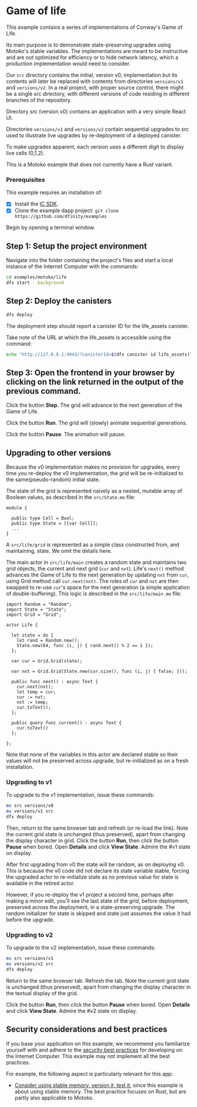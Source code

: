 # Game of life

This example contains a series of implementations of Conway's Game of Life.

Its main purpose is to demonstrate state-preserving upgrades using Motoko's stable variables. The implementations are meant to be instructive and are not optimized for efficiency or to hide network latency, which a production implementation would need to consider.

Our `src` directory contains the initial, version v0, implementation but its contents will later be replaced with contents from directories `versions/v1` and `versions/v2`. In a real project, with proper source control, there might be a single src directory, with different versions of code residing in different branches of the repository.

Directory src (version v0) contains an application with a very simple React UI.

Directories `versions/v1` and `versions/v2` contain sequential upgrades to src used to illustrate live upgrades by re-deployment of a deployed canister.

To make upgrades apparent, each version uses a different digit to display live cells (0,1,2).

This is a Motoko example that does not currently have a Rust variant. 

### Prerequisites
This example requires an installation of:

- [x] Install the [IC SDK](https://internetcomputer.org/docs/current/developer-docs/setup/install/index.mdx).
- [x] Clone the example dapp project: `git clone https://github.com/dfinity/examples`

Begin by opening a terminal window.

## Step 1: Setup the project environment

Navigate into the folder containing the project's files and start a local instance of the Internet Computer with the commands:

```bash
cd examples/motoko/life
dfx start --background
```

## Step 2: Deploy the canisters

```bash
dfx deploy
```

The deployment step should report a canister ID for the life_assets canister.

Take note of the URL at which the life_assets is accessible using the command:

```bash
echo "http://127.0.0.1:4943/?canisterId=$(dfx canister id life_assets)"
```

## Step 3: Open the frontend in your browser by clicking on the link returned in the output of the previous command.

Click the button **Step**. The grid will advance to the next generation of the Game of Life.

Click the button **Run**. The grid will (slowly) animate sequential generations.

Click the button **Pause**. The animation will pause.

## Upgrading to other versions

Because the v0 implementation makes no provision for upgrades, every time you re-deploy the v0 implementation, the grid will be re-initialized to the same(pseudo-random) initial state.

The state of the grid is represented naively as a nested, mutable array of Boolean values, as described in the `src/State.mo` file:

```motoko
module {

  public type Cell = Bool;
  public type State = [[var Cell]];
  ...
}
```

A `src/life/grid` is represented as a simple class constructed from, and maintaining, state. We omit the details here.

The main actor in `src/life/main` creates a random state and maintains two grid objects, the current and next grid (`cur` and `nxt`). Life's `next()` method advances the Game of Life to the next generation by updating `nxt` from `cur`, using Grid method call `cur.next(nxt)`. The roles of `cur` and `nxt` are then swapped to re-use `cur`'s space for the next generation (a simple application of double-buffering). This logic is described in the `src/life/main.mo` file:

```motoko
import Random = "Random";
import State = "State";
import Grid = "Grid";

actor Life {

  let state = do {
    let rand = Random.new();
    State.new(64, func (i, j) { rand.next() % 2 == 1 });
  };

  var cur = Grid.Grid(state);

  var nxt = Grid.Grid(State.new(cur.size(), func (i, j) { false; }));

  public func next() : async Text {
    cur.next(nxt);
    let temp = cur;
    cur := nxt;
    nxt := temp;
    cur.toText();
  };

  public query func current() : async Text {
    cur.toText()
  };

};
```

Note that none of the variables in this actor are declared stable so their values will not be preserved across upgrade, but re-initialized as on a fresh installation.


### Upgrading to v1
To upgrade to the v1 implementation, issue these commands:

```bash
mv src versions/v0
mv versions/v1 src
dfx deploy
```

Then, return to the same browser tab and refresh (or re-load the link). Note the current grid state is unchanged (thus preserved), apart from changing the display character in grid.
Click the button **Run**, then click the button **Pause** when bored. Open **Details** and click **View State**. Admire the #v1 state on display.

After first upgrading from v0 the state will be random, as on deploying v0. This is because the v0 code did not declare its state variable stable, forcing the upgraded actor to re-initialize state as no previous value for state is available in the retired actor.

However, if you re-deploy the v1 project a second time, perhaps after making a minor edit, you'll see the last state of the grid, before deployment, preserved across the deployment, in a state-preserving upgrade. The random initializer for state is skipped and state just assumes the value it had before the upgrade.


### Upgrading to v2
To upgrade to the v2 implementation, issue these commands:

```bash
mv src versions/v1
mv versions/v2 src
dfx deploy
```

Return to the same browser tab. Refresh the tab. Note the current grid state is unchanged (thus preserved), apart from changing the display character in the textual display of the grid.

Click the button **Run**, then click the button **Pause** when bored. Open **Details** and click **View State**. Admire the #v2 state on display.

## Security considerations and best practices

If you base your application on this example, we recommend you familiarize yourself with and adhere to the [security best practices](https://internetcomputer.org/docs/current/references/security/) for developing on the Internet Computer. This example may not implement all the best practices.

For example, the following aspect is particularly relevant for this app:
* [Consider using stable memory, version it, test it](https://internetcomputer.org/docs/current/developer-docs/security/security-best-practices/overview), since this example is about using stable memory. The best practice focuses on Rust, but are partly also applicable to Motoko.

